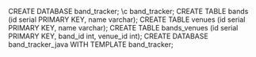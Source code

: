 CREATE DATABASE band_tracker;
\c band_tracker;
CREATE TABLE bands (id serial PRIMARY KEY, name varchar);
CREATE TABLE venues (id serial PRIMARY KEY, name varchar);
CREATE TABLE bands_venues (id serial PRIMARY KEY, band_id int, venue_id int);
CREATE DATABASE band_tracker_java WITH TEMPLATE band_tracker;
